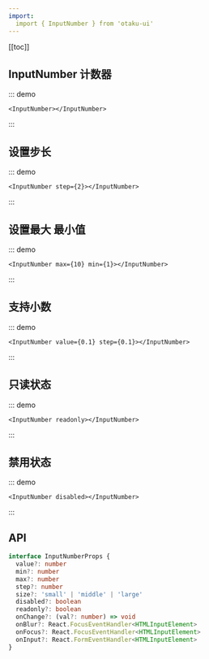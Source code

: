 ```yaml
---
import:
  import { InputNumber } from 'otaku-ui'
---
```


[[toc]]

## InputNumber 计数器

::: demo

```tsx
<InputNumber></InputNumber>
```
:::


## 设置步长

::: demo

```tsx
<InputNumber step={2}></InputNumber>
```
:::

## 设置最大 最小值

::: demo

```tsx
<InputNumber max={10} min={1}></InputNumber>
```
:::

## 支持小数

::: demo

```tsx
<InputNumber value={0.1} step={0.1}></InputNumber>
```
:::

## 只读状态

::: demo

```tsx
<InputNumber readonly></InputNumber>
```
:::


## 禁用状态

::: demo

```tsx
<InputNumber disabled></InputNumber>
```
:::

## API

```ts
interface InputNumberProps {
  value?: number
  min?: number
  max?: number
  step?: number
  size?: 'small' | 'middle' | 'large'
  disabled?: boolean
  readonly?: boolean
  onChange?: (val?: number) => void
  onBlur?: React.FocusEventHandler<HTMLInputElement>
  onFocus?: React.FocusEventHandler<HTMLInputElement>
  onInput?: React.FormEventHandler<HTMLInputElement> 
}
```